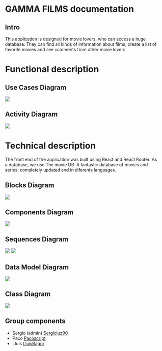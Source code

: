 
# GAMMA FILMS documentation

## Intro

This application is designed for movie lovers, who can access a huge database. They can find all kinds of information about films, create a list of favorite movies and see comments from other movie lovers.


# Functional description

## Use Cases Diagram

![](images/Uses_case_Diagram.jpg)

## Activity Diagram

![](images/Activity_Diagram.jpg)


# Technical description
The front end of the application was built using React and React Router. As a database, we use The movie DB. A fantastic database of movies and series, completely updated and in diferents languages.

## Blocks Diagram

![](images/Gamma_block_diagram.jpg)

## Components Diagram

![](images/Component_Diagram.jpg)

## Sequences Diagram

![](images/Show_info_of_movie.jpg)
![](images/Search_Movies.jpg)

## Data Model Diagram

![](images/Data_Model_Diagram.jpg) 

## Class Diagram

![](images/Class_Diagram.jpg) 

## Group components

- Sergio (admin) [Sergioluz90](htttps://github.com/sergioluz90)
- Paco [Pacoscript](https://github.com/Pacoscript)
- Lluís [LluisBagur](https://github.com/LluisBagur)
